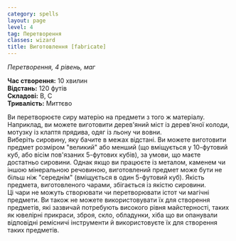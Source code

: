 ```yaml
---
category: spells
layout: page
level: 4
tag: Перетворення
classes: wizard
title: Виготовлення [fabricate]
---
```


_Перетворення, 4 рівень, маг_


**Час створення:** 10 хвилин    
**Відстань:** 120 футів    
**Складові:** В, С    
**Тривалість:** Миттєво

Ви перетворюєте сиру матерію на предмети з того ж матеріалу. Наприклад, ви можете виготовити дерев'яний міст із дерев'яної колоди, мотузку із клаптя прядива, одяг із льону чи вовни.    
Виберіть сировину, яку бачите в межах відстані. Ви можете виготовити предмет розміром "великий" або менший (що вміщується у 10-футовий куб, або вісім пов'язаних 5-футових кубів), за умови, що маєте достатньо сировини. Однак якщо ви працюєте із металом, каменем чи іншою мінеральною речовиною, виготовлений предмет може бути не більш ніж "середнім" (вміщується в один 5-футовий куб). Якість предмета, виготовленого чарами, збігається із якістю сировини.     
Ці чари не можуть створювати чи перетворювати істот чи магічні предмети. Ви також не можете використовувати їх для створення предметів, які зазвичай потребують високого рівня майстерності, таких як ювелірні прикраси, зброя, скло, обладунки, хіба що ви опанували відповідні ремісничі інструменти й використовуєте їх для створення таких предметів. 
